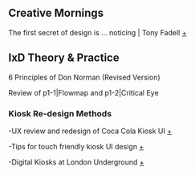 
## Creative Mornings

The first secret of design is ... noticing | Tony Fadell [+](https://www.ted.com/talks/tony_fadell_the_first_secret_of_design_is_noticing)

## IxD Theory & Practice

6 Principles of Don Norman (Revised Version)

Review of p1-1|Flowmap and p1-2|Critical Eye

### Kiosk Re-design Methods

-UX review and redesign of Coca Cola Kiosk UI [+](https://medium.theuxblog.com/ux-review-and-redesign-of-the-cocacola-freestyle-kiosk-interface-f77fc087c09)

-Tips for touch friendly kiosk UI design [+](https://blog.kiosksimple.com/2014/09/11/7-tips-for-touch-friendly-kiosk-user-interface-design/)

-Digital Kiosks at London Underground [+](http://www.jaehyundesign.com/esub/)




